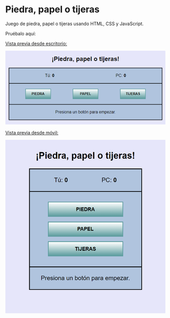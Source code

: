 # Piedra, papel o tijeras
Juego de piedra, papel o tijeras usando HTML, CSS y JavaScript.  

Pruébalo aquí: <a href="https://sergioqa123.github.io/piedra-papel-tijeras/" target="_blank">
  
Vista previa desde escritorio:  
  
<img src="./img/ppot.png" alt="vista previa desktop" width="500">

Vista previa desde móvil:

<img src="./img/ppot-mb.png" alt="vista previa mobile" width="500">
